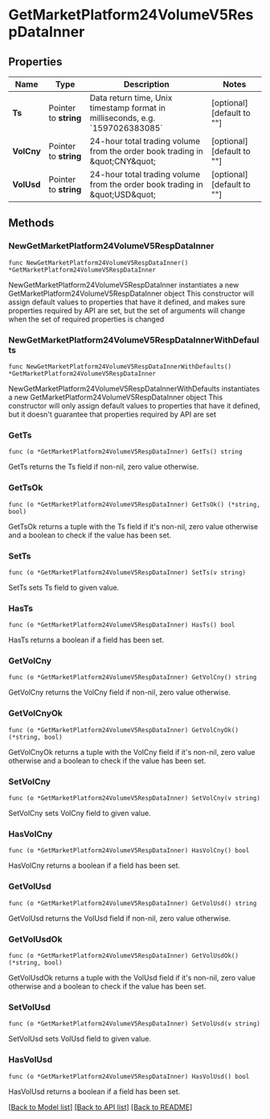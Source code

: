 # GetMarketPlatform24VolumeV5RespDataInner

## Properties

Name | Type | Description | Notes
------------ | ------------- | ------------- | -------------
**Ts** | Pointer to **string** | Data return time, Unix timestamp format in milliseconds, e.g. &#x60;1597026383085&#x60; | [optional] [default to ""]
**VolCny** | Pointer to **string** | 24-hour total trading volume from the order book trading in \&quot;CNY\&quot; | [optional] [default to ""]
**VolUsd** | Pointer to **string** | 24-hour total trading volume from the order book trading in \&quot;USD\&quot; | [optional] [default to ""]

## Methods

### NewGetMarketPlatform24VolumeV5RespDataInner

`func NewGetMarketPlatform24VolumeV5RespDataInner() *GetMarketPlatform24VolumeV5RespDataInner`

NewGetMarketPlatform24VolumeV5RespDataInner instantiates a new GetMarketPlatform24VolumeV5RespDataInner object
This constructor will assign default values to properties that have it defined,
and makes sure properties required by API are set, but the set of arguments
will change when the set of required properties is changed

### NewGetMarketPlatform24VolumeV5RespDataInnerWithDefaults

`func NewGetMarketPlatform24VolumeV5RespDataInnerWithDefaults() *GetMarketPlatform24VolumeV5RespDataInner`

NewGetMarketPlatform24VolumeV5RespDataInnerWithDefaults instantiates a new GetMarketPlatform24VolumeV5RespDataInner object
This constructor will only assign default values to properties that have it defined,
but it doesn't guarantee that properties required by API are set

### GetTs

`func (o *GetMarketPlatform24VolumeV5RespDataInner) GetTs() string`

GetTs returns the Ts field if non-nil, zero value otherwise.

### GetTsOk

`func (o *GetMarketPlatform24VolumeV5RespDataInner) GetTsOk() (*string, bool)`

GetTsOk returns a tuple with the Ts field if it's non-nil, zero value otherwise
and a boolean to check if the value has been set.

### SetTs

`func (o *GetMarketPlatform24VolumeV5RespDataInner) SetTs(v string)`

SetTs sets Ts field to given value.

### HasTs

`func (o *GetMarketPlatform24VolumeV5RespDataInner) HasTs() bool`

HasTs returns a boolean if a field has been set.

### GetVolCny

`func (o *GetMarketPlatform24VolumeV5RespDataInner) GetVolCny() string`

GetVolCny returns the VolCny field if non-nil, zero value otherwise.

### GetVolCnyOk

`func (o *GetMarketPlatform24VolumeV5RespDataInner) GetVolCnyOk() (*string, bool)`

GetVolCnyOk returns a tuple with the VolCny field if it's non-nil, zero value otherwise
and a boolean to check if the value has been set.

### SetVolCny

`func (o *GetMarketPlatform24VolumeV5RespDataInner) SetVolCny(v string)`

SetVolCny sets VolCny field to given value.

### HasVolCny

`func (o *GetMarketPlatform24VolumeV5RespDataInner) HasVolCny() bool`

HasVolCny returns a boolean if a field has been set.

### GetVolUsd

`func (o *GetMarketPlatform24VolumeV5RespDataInner) GetVolUsd() string`

GetVolUsd returns the VolUsd field if non-nil, zero value otherwise.

### GetVolUsdOk

`func (o *GetMarketPlatform24VolumeV5RespDataInner) GetVolUsdOk() (*string, bool)`

GetVolUsdOk returns a tuple with the VolUsd field if it's non-nil, zero value otherwise
and a boolean to check if the value has been set.

### SetVolUsd

`func (o *GetMarketPlatform24VolumeV5RespDataInner) SetVolUsd(v string)`

SetVolUsd sets VolUsd field to given value.

### HasVolUsd

`func (o *GetMarketPlatform24VolumeV5RespDataInner) HasVolUsd() bool`

HasVolUsd returns a boolean if a field has been set.


[[Back to Model list]](../README.md#documentation-for-models) [[Back to API list]](../README.md#documentation-for-api-endpoints) [[Back to README]](../README.md)


